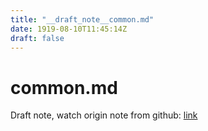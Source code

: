 ```yaml
---
title: "__draft_note__common.md"
date: 1919-08-10T11:45:14Z
draft: false
---
```


# common.md

Draft note, watch origin note from github: [link](https://github.com/tinghaolai/just-random-note/blob/master/operating_system/linux/common.md)